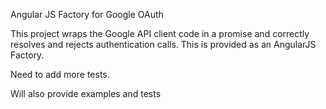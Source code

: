 Angular JS Factory for Google OAuth

This project wraps the Google API client code in a promise and correctly resolves and rejects authentication calls.  This is provided as an AngularJS Factory.

Need to add more tests. 

Will also provide examples and tests
